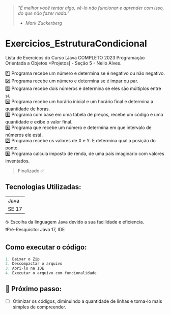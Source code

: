 > *"⁠É melhor você tentar algo, vê-lo não funcionar e aprender com isso, do que não fazer nada."* 
> - *Mark Zuckerberg*

# Exercicios_EstruturaCondicional
Lista de Exercícos do Curso [Java COMPLETO 2023 Programação Orientada a Objetos +Projetos] - Seção 5 - Nelio Alves.

1️⃣ Programa recebe um número e determina se é negativo ou não negativo. <br>
2️⃣ Programa recebe um número e determina se é impar ou par. <br>
3️⃣ Programa recebe dois números e determina se eles são múltiplos entre si. <br>
4️⃣ Programa recebe um horário inicial e um horário final e determina a quantidade de horas. <br>
5️⃣ Programa com base em uma tabela de preços, recebe um código e uma quantidade e exibe o valor final. <br>
6️⃣ Programa que recebe um número e determina em que intervalo de números ele está. <br>
7️⃣ Programa recebe os valores de X e Y. E determina qual a posição do ponto. <br>
8️⃣ Programa calcula imposto de renda, de uma país imaginario com valores inventados. <br>
> Finalizado ✅

## Tecnologias Utilizadas:
<table>
  <tr>
    <td> Java </td>
  </tr>
  <tr>
    <td> SE 17 </td>
  </tr>
</table>
☕ Escolha da linguagem Java devido a sua facilidade e eficiencia. <br>
❗Pré-Resquisito: Java 17, IDE <br>

## Como executar o código:
```Java
1. Baixar o Zip
2. Descompactar o arquivo
3. Abri-lo na IDE
4. Executar o arquivo com funcionalidade
```

## 👟 Próximo passo:
- [ ] Otimizar os códigos, diminuindo a quantidade de linhas e torna-lo mais simples de compreender.

